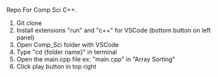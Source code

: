 Repo For Comp Sci C++.
1. Git clone
2. Install extensions "run" and "c++" for VSCode (bottom button on left panel)
3. Open Comp_Sci folder with VSCode
4. Type "cd {folder name}" in terminal
5. Open the main.cpp file ex: "main.cpp" in "Array Sorting"
6. Click play button in top right